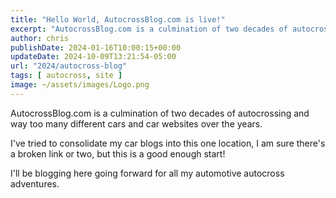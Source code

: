 ```yaml
---
title: "Hello World, AutocrossBlog.com is live!"
excerpt: "AutocrossBlog.com is a culmination of two decades of autocrossing and way too many different cars and car websites over the years."
author: chris
publishDate: 2024-01-16T10:00:15+00:00
updateDate: 2024-10-09T13:21:54-05:00
url: "2024/autocross-blog"
tags: [ autocross, site ]
image: ~/assets/images/Logo.png
---
```

AutocrossBlog.com is a culmination of two decades of autocrossing and way too many different cars and car websites over the years.

I've tried to consolidate my car blogs into this one location, I am sure there's a broken link or two, but this is a good enough start!

I'll be blogging here going forward for all my automotive autocross adventures.
